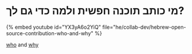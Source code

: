 # מי כותב תוכנה חפשית ולמה כדי גם לך?


{% embed youtube id="YX3yA6o2YiQ" file="he/collab-dev/hebrew-open-source-contribution-who-and-why" %}

[who](https://slides.code-maven.com/collab-dev/who-is-this-for.html) and
[why](https://slides.code-maven.com/collab-dev/reasons-to-contribute.html)




